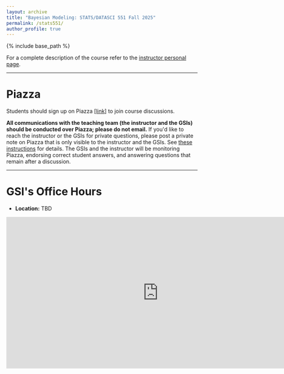 ```yaml
---
layout: archive
title: "Bayesian Modeling: STATS/DATASCI 551 Fall 2025"
permalink: /stats551/
author_profile: true
---
```


{% include base_path %}

For a complete description of the course refer to the [instructor personal page](https://yixinwang.github.io/courses/bayesian-master/fall25/bayesian25f.html).

---

# Piazza
Students should sign up on Piazza [[link]](https://piazza.com/umich/fall2025/stats551001fa2025) to join course discussions.

**All communications with the teaching team (the instructor and the GSIs) should be conducted over Piazza; please do not email.** If you'd like to reach the instructor or the GSIs for private questions, please post a private note on Piazza that is only visible to the instructor and the GSIs. See [these instructions](https://support.piazza.com/support/solutions/articles/48000616669-post-a-private-note) for details. The GSIs and the instructor will be monitoring Piazza, endorsing correct student answers, and answering questions that remain after a discussion.

---

# <a id="calendar"></a> GSI's Office Hours

- **Location:** TBD

<iframe src="https://calendar.google.com/calendar/embed?src=c_58b5a07d2d5ebbb6fff5dd2e5ced6e85fe16f9e78db4ebfaefcf7fcfa4a98707%40group.calendar.google.com&ctz=Europe%2FRome" style="border-width:0" width="800" height="400" frameborder="0" scrolling="no"></iframe>
